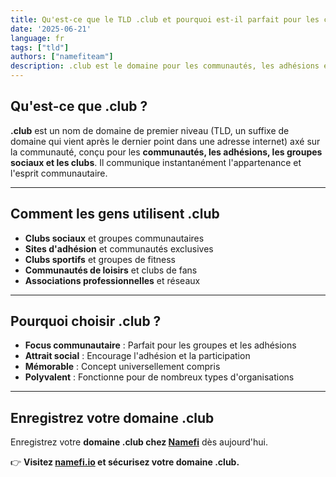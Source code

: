 ```yaml
---
title: Qu'est-ce que le TLD .club et pourquoi est-il parfait pour les communautés ?
date: '2025-06-21'
language: fr
tags: ["tld"]
authors: ["namefiteam"]
description: .club est le domaine pour les communautés, les adhésions et les groupes sociaux. Parfait pour construire des communautés et des clubs en ligne.
---
```



## **Qu'est-ce que .club ?**

**.club** est un nom de domaine de premier niveau (TLD, un suffixe de domaine qui vient après le dernier point dans une adresse internet) axé sur la communauté, conçu pour les **communautés, les adhésions, les groupes sociaux et les clubs**. Il communique instantanément l'appartenance et l'esprit communautaire.

---

## **Comment les gens utilisent .club**

* **Clubs sociaux** et groupes communautaires
* **Sites d'adhésion** et communautés exclusives
* **Clubs sportifs** et groupes de fitness
* **Communautés de loisirs** et clubs de fans
* **Associations professionnelles** et réseaux

---

## **Pourquoi choisir .club ?**

* **Focus communautaire** : Parfait pour les groupes et les adhésions
* **Attrait social** : Encourage l'adhésion et la participation
* **Mémorable** : Concept universellement compris
* **Polyvalent** : Fonctionne pour de nombreux types d'organisations

---

## **Enregistrez votre domaine .club**

Enregistrez votre **domaine .club chez [Namefi](https://namefi.io)** dès aujourd'hui.

👉 **Visitez [namefi.io](https://namefi.io) et sécurisez votre domaine .club.**